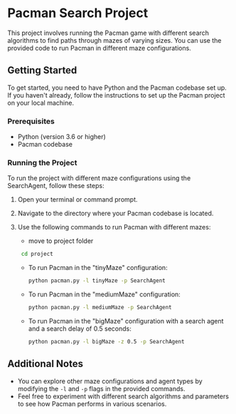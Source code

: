 # Pacman Search Project

This project involves running the Pacman game with different search algorithms to find paths through mazes of varying sizes. You can use the provided code to run Pacman in different maze configurations. 

## Getting Started

To get started, you need to have Python and the Pacman codebase set up. If you haven't already, follow the instructions to set up the Pacman project on your local machine.

### Prerequisites

- Python (version 3.6 or higher)
- Pacman codebase

### Running the Project

To run the project with different maze configurations using the SearchAgent, follow these steps:

1. Open your terminal or command prompt.

2. Navigate to the directory where your Pacman codebase is located.

3. Use the following commands to run Pacman with different mazes:
   - move to project folder 
   ```bash
    cd project
   ``` 
   - To run Pacman in the "tinyMaze" configuration:
     ```bash
     python pacman.py -l tinyMaze -p SearchAgent
     ```

   - To run Pacman in the "mediumMaze" configuration:
     ```bash
     python pacman.py -l mediumMaze -p SearchAgent
     ```

   - To run Pacman in the "bigMaze" configuration with a search agent and a search delay of 0.5 seconds:
     ```bash
     python pacman.py -l bigMaze -z 0.5 -p SearchAgent
     ```

## Additional Notes

- You can explore other maze configurations and agent types by modifying the `-l` and `-p` flags in the provided commands.
- Feel free to experiment with different search algorithms and parameters to see how Pacman performs in various scenarios.

